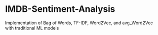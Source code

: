# IMDB-Sentiment-Analysis
Implementation of Bag of Words, TF-IDF, Word2Vec, and avg_Word2Vec with traditional ML models 
